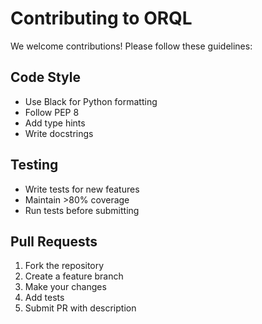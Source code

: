 # Contributing to ORQL

We welcome contributions! Please follow these guidelines:

## Code Style
- Use Black for Python formatting
- Follow PEP 8
- Add type hints
- Write docstrings

## Testing
- Write tests for new features
- Maintain >80% coverage
- Run tests before submitting

## Pull Requests
1. Fork the repository
2. Create a feature branch
3. Make your changes
4. Add tests
5. Submit PR with description
